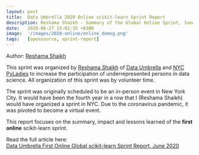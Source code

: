 ```yaml
---
layout: post
title:  Data Umbrella 2020 Online scikit-learn Sprint Report
description: Reshama Shaikh - Summary of the Global Online Sprint, June 2020
date:   2020-06-27 15:01:35 +0300
image:  '/images/2020-online/online_demog.png'
tags:   [opensource, sprint-report]
---
```


Author:  [Reshama Shaikh](https://www.linkedin.com/in/reshamas/)

This sprint was organized by [Reshama Shaikh](https://reshamas.github.io) of [Data Umbrella](https://www.dataumbrella.org) and [NYC PyLadies](http://nyc.pyladies.com/) to increase the participation of underrepresented persons in data science.  All organization of this sprint was by volunteer time.  

The sprint was originally scheduled to be an in-person event in New York City.  It would have been the fourth year in a row that I (Reshama Shaikh) would have organized a sprint in NYC.  Due to the coronavirus pandemic, it was pivoted to become a virtual event.  

This report focuses on the summary, impact and lessons learned of the **first online** scikit-learn sprint.  

Read the  full article here:  
[Data Umbrella First Online Global scikit-learn Sprint Report, June 2020](https://github.com/reshamas/reshamas.github.io/blob/master/_posts/2020-06-27-data-umbrella-scikit-learn-online-sprint-report.md)
